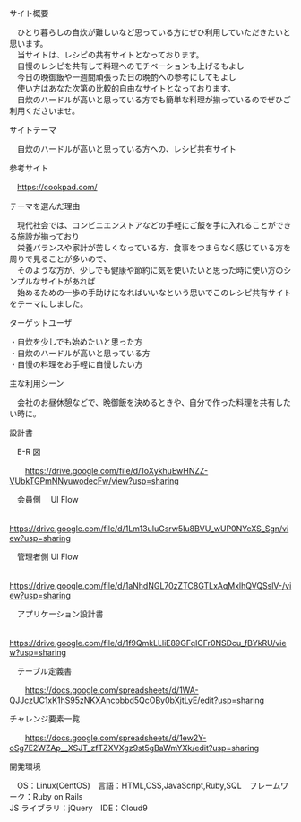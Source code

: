 サイト概要

  　ひとり暮らしの自炊が難しいなど思っている方にぜひ利用していただきたいと思います。 </br>
　当サイトは、レシピの共有サイトとなっております。 </br>
　自慢のレシピを共有して料理へのモチベーションも上げるもよし </br>
　今日の晩御飯や一週間頑張った日の晩酌への参考にしてもよし </br>
　使い方はあなた次第の比較的自由なサイトとなっております。 </br>
　自炊のハードルが高いと思っている方でも簡単な料理が揃っているのでぜひご利用くださいませ。

サイトテーマ

　自炊のハードルが高いと思っている方への、レシピ共有サイト

参考サイト

　https://cookpad.com/

テーマを選んだ理由

  　現代社会では、コンビニエンストアなどの手軽にご飯を手に入れることができる施設が揃っており </br>
　栄養バランスや家計が苦しくなっている方、食事をつまらなく感じている方を周りで見ることが多いので、  </br>
　そのような方が、少しでも健康や節約に気を使いたいと思った時に使い方のシンプルなサイトがあれば </br>
　始めるための一歩の手助けになればいいなという思いでこのレシピ共有サイトをテーマにしました。

ターゲットユーザ

  ・自炊を少しでも始めたいと思った方 </br>
  ・自炊のハードルが高いと思っている方 </br>
  ・自慢の料理をお手軽に自慢したい方 </br>

主な利用シーン

　会社のお昼休憩などで、晩御飯を決めるときや、自分で作った料理を共有したい時に。

設計書

　E-R 図

　　https://drive.google.com/file/d/1oXykhuEwHNZZ-VUbkTGPmNNyuwodecFw/view?usp=sharing

　会員側　 UI Flow

　　https://drive.google.com/file/d/1Lm13uIuGsrw5Iu8BVU_wUP0NYeXS_Sgn/view?usp=sharing

　管理者側 UI Flow

　　https://drive.google.com/file/d/1aNhdNGL70zZTC8GTLxAqMxlhQVQSslV-/view?usp=sharing

　アプリケーション設計書

　　https://drive.google.com/file/d/1f9QmkLLliE89GFqICFr0NSDcu_fBYkRU/view?usp=sharing

　テーブル定義書

　　https://docs.google.com/spreadsheets/d/1WA-QJJczUC1xK1hS95zNKXAncbbbd5QcOBy0bXjtLyE/edit?usp=sharing

  チャレンジ要素一覧

　　https://docs.google.com/spreadsheets/d/1ew2Y-oSg7E2WZAp__XSJT_zfTZXVXgz9st5gBaWmYXk/edit?usp=sharing

開発環境

　OS：Linux(CentOS)　言語：HTML,CSS,JavaScript,Ruby,SQL　フレームワーク：Ruby on Rails </br>
JS ライブラリ：jQuery　IDE：Cloud9